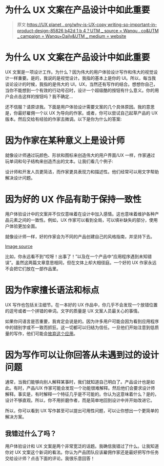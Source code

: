 # 为什么 UX 文案在产品设计中如此重要

> 原文:[https://UX planet . org/why-is-UX-copy writing-so-important-in-product-design-85826 b42d 1 b 4？UTM _ source = Wanqu . co&UTM _ campaign = Wanqu+Daily&UTM _ medium = website](https://uxplanet.org/why-is-ux-copywriting-so-important-in-product-design-85826b42d1b4?utm_source=wanqu.co&utm_campaign=Wanqu+Daily&utm_medium=website)

# 为什么 UX 文案在产品设计中如此重要



UX 文案是一项设计工作。为什么？因为伟大的用户体验设计写作和伟大的视觉设计一样重要。是的，我说的是视觉设计。我指的基本上是你的 UI。所以，每当我谈论设计的时候，我指的是伟大的 UI，UX，当然还有写作的结合。想想你自己，当你不能想到一个有效的行动号召时，设计一个超级酷的按钮有什么意义。你的用户会点击这样的按钮吗？我不确定…

还不信服？请原谅我。下面是用户体验设计需要文案的几个具体原因。我的意思是，你最好雇佣一个以 UX 为导向的作家。或者，你可以尝试自己起草产品的 UX 版本。然后交给有经验的作家去微调。以下是你为什么的答案:

# 因为作家在某种意义上是设计师

就像设计师通过玩颜色、形状和图标来创造伟大的用户界面/UX 一样，作家通过玩单词和句子结构来创造杰出的文本。让我们看几个例子:



设计师和开发人员更简洁，而作家更具表现力和描述性。他们经常可以用文字帮助解决设计问题。

# 因为好的 UX 作品有助于保持一致性

用户体验设计中的文案并不仅仅意味着在设计中加入感情。这也意味着维护各种产品元素之间的一致性。例如，UX 作家可以看到全局，可以填补缺失的部分，使用户体验更加全面。

就像设计师一样，好的作家会为不同的产品创建自己的风格指南，并坚持下去。



[Image source](https://dribbble.com/shots/2096264-Empty-states)



比如，你永远看不到“哎呀！出事了！”以及在一个产品中“应用程序遇到未知错误”。虽然这两篇文章意思相同，但在文体上却大相径庭。一个好的 UX 作家永远不会把它们放在一部作品里。

# 因为作家擅长语法和标点

UX 写作也包括关注细节。在一本好的 UX 作品中，你几乎不会发现一个放错位置的逗号或者一个拼错的单词。文字的质量是 UX 文案人员最关心的事情。

如果你问语言是否重要，我肯定会说是的。因为许多用户可能会因为看到应用程序中的错别字或不一致而抓狂。这一切都可以归结为信任。一旦他们开始注意到低质量的写作，他们可能会[放弃这个应用](http://blog.inapptics.com/why-people-delete-app/)。

# 因为写作可以让你回答从未遇到过的设计问题



通常，当我们能够向别人解释某事时，我们就知道自己明白了。产品设计也是如此。有时，产品/UX 作家可能会发现一个功能很难解释。然后他们会要求设计师解释。事实是，有时解释一个特征几乎是不可能的。你认为这意味着什么？是的，设计不够直观。所以，你不用折磨作者，而是简单地回到设计中并开始改进它。

所以，你可以看到 UX 写作甚至可以提出可用性问题，可以让你想出一个更简单的解决方案。

## 我错过什么了吗？

用户体验设计和 UX 文案是两个非常宽泛的话题。我确信我错过了什么。让我知道你对 UX 文案这个新词的看法。你认为产品团队应该雇佣作家还是最好把写作任务交给设计师？点击下面的评论。我很乐意回答！





